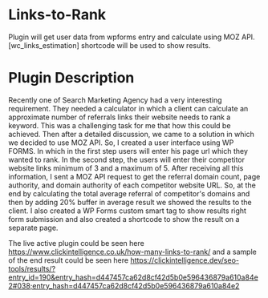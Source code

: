 # Links-to-Rank
 Plugin will get user data from wpforms entry and calculate using MOZ API. [wc_links_estimation] shortcode will be used to show results.

# Plugin Description 

Recently one of Search Marketing Agency had a very interesting requirement. They needed a calculator in which a client can calculate an approximate number of referrals links their website needs to rank a keyword. This was a challenging task for me that how this could be achieved. Then after a detailed discussion, we came to a solution in which we decided to use MOZ API. So, I created a user interface using WP FORMS. In which in the first step users will enter his page url which they wanted to rank. In the second step, the users will enter their competitor website links minimum of 3 and a maximum of 5. After receiving all this information, I sent a MOZ API request to get the referral domain count, page authority, and domain authority of each competitor website URL. So, at the end by calculating the total average referral of competitor's domains and then by adding 20% buffer in average result we showed the results to the client. I also created a WP Forms custom smart tag to show results right form submission and also created a shortcode to show the result on a separate page. 

The live active plugin could be seen here https://www.clickintelligence.co.uk/how-many-links-to-rank/  and a sample of the end result could be seen here https://clickintelligence.dev/seo-tools/results/?entry_id=190&entry_hash=d447457ca62d8cf42d5b0e596436879a610a84e2#038;entry_hash=d447457ca62d8cf42d5b0e596436879a610a84e2
